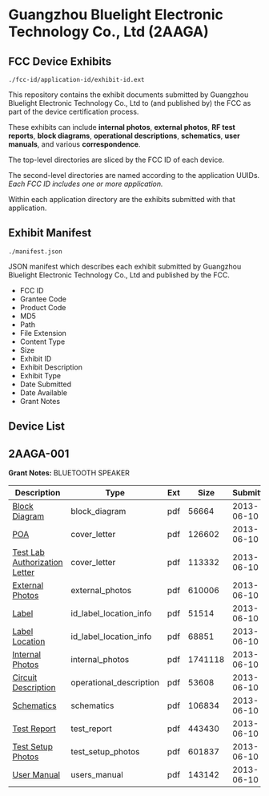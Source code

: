 # Guangzhou Bluelight Electronic Technology Co., Ltd (2AAGA)
## FCC Device Exhibits

```
./fcc-id/application-id/exhibit-id.ext
```

This repository contains the exhibit documents submitted by Guangzhou Bluelight Electronic Technology Co., Ltd to (and published by) the FCC as part of the device certification process.

These exhibits can include **internal photos**, **external photos**, **RF test reports**, **block diagrams**, **operational descriptions**, **schematics**, **user manuals**, and various **correspondence**.

The top-level directories are sliced by the FCC ID of each device.

The second-level directories are named according to the application UUIDs. *Each FCC ID includes one or more application.*

Within each application directory are the exhibits submitted with that application. 

## Exhibit Manifest

```
./manifest.json
```

JSON manifest which describes each exhibit submitted by Guangzhou Bluelight Electronic Technology Co., Ltd and published by the FCC.

- FCC ID
- Grantee Code
- Product Code
- MD5
- Path
- File Extension
- Content Type
- Size
- Exhibit ID
- Exhibit Description
- Exhibit Type
- Date Submitted
- Date Available
- Grant Notes

## Device List
## 2AAGA-001
**Grant Notes:** BLUETOOTH SPEAKER

| Description | Type | Ext | Size | Submitted | Available |
| ----------- | ---- | --- | ---- | --------- | --------- |
| [Block Diagram](2AAGA-001/172f1a47e675c7937b90f99ebd15da76/1987104.pdf) | block_diagram | pdf | 56664 | 2013-06-10 | 2013-06-10 |
| [POA](2AAGA-001/172f1a47e675c7937b90f99ebd15da76/1987111.pdf) | cover_letter | pdf | 126602 | 2013-06-10 | 2013-06-10 |
| [Test Lab Authorization Letter](2AAGA-001/172f1a47e675c7937b90f99ebd15da76/1987114.pdf) | cover_letter | pdf | 113332 | 2013-06-10 | 2013-06-10 |
| [External Photos](2AAGA-001/172f1a47e675c7937b90f99ebd15da76/1987107.pdf) | external_photos | pdf | 610006 | 2013-06-10 | 2013-06-10 |
| [Label](2AAGA-001/172f1a47e675c7937b90f99ebd15da76/1987108.pdf) | id_label_location_info | pdf | 51514 | 2013-06-10 | 2013-06-10 |
| [Label Location](2AAGA-001/172f1a47e675c7937b90f99ebd15da76/1987110.pdf) | id_label_location_info | pdf | 68851 | 2013-06-10 | 2013-06-10 |
| [Internal Photos](2AAGA-001/172f1a47e675c7937b90f99ebd15da76/1987106.pdf) | internal_photos | pdf | 1741118 | 2013-06-10 | 2013-06-10 |
| [Circuit Description](2AAGA-001/172f1a47e675c7937b90f99ebd15da76/1987105.pdf) | operational_description | pdf | 53608 | 2013-06-10 | 2013-06-10 |
| [Schematics](2AAGA-001/172f1a47e675c7937b90f99ebd15da76/1987112.pdf) | schematics | pdf | 106834 | 2013-06-10 | 2013-06-10 |
| [Test Report](2AAGA-001/172f1a47e675c7937b90f99ebd15da76/1987109.pdf) | test_report | pdf | 443430 | 2013-06-10 | 2013-06-10 |
| [Test Setup Photos](2AAGA-001/172f1a47e675c7937b90f99ebd15da76/1987113.pdf) | test_setup_photos | pdf | 601837 | 2013-06-10 | 2013-06-10 |
| [User Manual](2AAGA-001/172f1a47e675c7937b90f99ebd15da76/1987115.pdf) | users_manual | pdf | 143142 | 2013-06-10 | 2013-06-10 |
